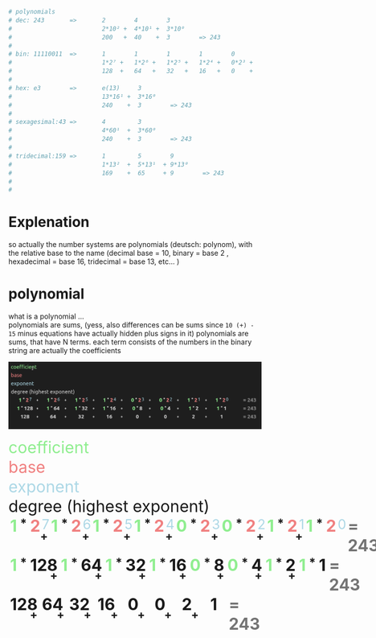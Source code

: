 
```python
# polynomials 
# dec: 243       =>       2        4        3
#                         2*10² +  4*10¹ +  3*10⁰     
#                         200   +  40    +  3        => 243
#
# bin: 11110011  =>       1        1        1        1        0        0        1        1    
#                         1*2⁷ +   1*2⁶ +   1*2⁵ +   1*2⁴ +   0*2³ +   0*2² +   1*2¹ +   1*2⁰
#                         128  +   64   +   32   +   16   +   0    +   0    +   2    +   1        => 243
# 
# hex: e3        =>       e(13)     3
#                         13*16¹ +  3*16⁰
#                         240    +  3        => 243
#
# sexagesimal:43 =>       4         3        
#                         4*60¹  +  3*60⁰
#                         240    +  3        => 243
# 
# tridecimal:159 =>       1         5        9
#                         1*13²  +  5*13¹  + 9*13⁰ 
#                         169    +  65     + 9        => 243
#                       
#            
```
# Explenation

so actually the number systems are polynomials (deutsch: polynom), with the relative base to the name (decimal base = 10, binary = base 2 , hexadecimal = base 16, tridecimal = base 13, etc... )

# polynomial
what is a polynomial ... <br>
polynomials are sums, (yess, also differences can be sums since `10 (+) - 15` minus equations have actually hidden plus signs in it)
polynomials are sums, that have N terms. each term consists of 
the numbers in the binary string are actually the coefficients

!['./dec_bin_hex_sex_polynomial.png'](./dec_bin_hex_sex_polynomial.png)

<div style="font-size:2rem">

<style>
    .mult{
        font-size:1.5rem;
    }
    b{
        padding:0 0.2rem;
    }
    .coefficient{ color: lightgreen}
    .base{ color: lightcoral}
    .exponent{ color: lightblue}
    .result{opacity:0.6}
    .flex{
        display:flex;
        width:100%;
    }
    .flex_100_o_80{
        flex: 12.5% 1 1; 
        position:relative; 
        display:flex;
        justify-content:center;
        align-content:center;
    }
    .plus{
        z-index:10;  
        position:absolute; 
        right: 0; 
        top:50%;
        transform:translate(0, -50%);
        font-size:1.4rem;
    }
</style>
<div class="coefficient">coefficient</div>
<div class="base">base</div>
<div class="exponent">exponent</div>
<div class="degree">degree (highest exponent)</div>

<div class="flex">
    <div class="flex_100_o_80">
        <b class="coefficient">1</b><b class="mult"> * </b><b class="base">2</b><sup class="exponent">7</sup> 
        <b class="plus">+</b>
    </div>
    <div class="flex_100_o_80">
        <b class="coefficient">1</b><b class="mult"> * </b><b class="base">2</b><sup class="exponent">6</sup>
        <b class="plus">+</b>
    </div>
    <div class="flex_100_o_80">
        <b class="coefficient">1</b><b class="mult"> * </b><b class="base">2</b><sup class="exponent">5</sup>
        <b class="plus">+</b>
    </div>
    <div class="flex_100_o_80">
        <b class="coefficient">1</b><b class="mult"> * </b><b class="base">2</b><sup class="exponent">4</sup>
        <b class="plus">+</b>
    </div>
    <div class="flex_100_o_80">
        <b class="coefficient">0</b><b class="mult"> * </b><b class="base">2</b><sup class="exponent">3</sup>
        <b class="plus">+</b>
    </div>
    <div class="flex_100_o_80">
        <b class="coefficient">0</b><b class="mult"> * </b><b class="base">2</b><sup class="exponent">2</sup>
        <b class="plus">+</b>
    </div>
    <div class="flex_100_o_80">
        <b class="coefficient">1</b><b class="mult"> * </b><b class="base">2</b><sup class="exponent">1</sup>
        <b class="plus">+</b>
    </div>
    <div class="flex_100_o_80">
        <b class="coefficient">1</b><b class="mult"> * </b><b class="base">2</b><sup class="exponent">0</sup>
    </div>
    <div class="flex_100_o_80">
        <b class="result"> = 243</b>
    </div>
</div>

<div class="flex">
    <div class="flex_100_o_80">
        <b class="coefficient">1</b><b class="mult"> * </b><b>128</b> 
        <b class="plus">+</b>
    </div>
    <div class="flex_100_o_80">
        <b class="coefficient">1</b><b class="mult"> * </b><b>64</b>
        <b class="plus">+</b>
    </div>
    <div class="flex_100_o_80">
        <b class="coefficient">1</b><b class="mult"> * </b><b>32</b>
        <b class="plus">+</b>
    </div>
    <div class="flex_100_o_80">
        <b class="coefficient">1</b><b class="mult"> * </b><b>16</b>
        <b class="plus">+</b>
    </div>
    <div class="flex_100_o_80">
        <b class="coefficient">0</b><b class="mult"> * </b><b>8</b>
        <b class="plus">+</b>
    </div>
    <div class="flex_100_o_80">
        <b class="coefficient">0</b><b class="mult"> * </b><b>4</b>
        <b class="plus">+</b>
    </div>
    <div class="flex_100_o_80">
        <b class="coefficient">1</b><b class="mult"> * </b><b>2</b>
        <b class="plus">+</b>
    </div>
    <div class="flex_100_o_80">
        <b class="coefficient">1</b><b class="mult"> * </b><b>1</b>
    </div>
    <div class="flex_100_o_80">
        <b class="result"> = 243</b>
    </div>
</div>

<div class="flex">
    <div class="flex_100_o_80">
        <b>128</b> 
        <b class="plus">+</b>
    </div>
    <div class="flex_100_o_80">
        <b>64</b>
        <b class="plus">+</b>
    </div>
    <div class="flex_100_o_80">
        <b>32</b>
        <b class="plus">+</b>
    </div>
    <div class="flex_100_o_80">
        <b>16</b>
        <b class="plus">+</b>
    </div>
    <div class="flex_100_o_80">
        <b>0</b>
        <b class="plus">+</b>
    </div>
    <div class="flex_100_o_80">
        <b>0</b>
        <b class="plus">+</b>
    </div>
    <div class="flex_100_o_80">
        <b>2</b>
        <b class="plus">+</b>
    </div>
    <div class="flex_100_o_80">
        <b>1</b>
    </div>
    <div class="flex_100_o_80">
        <b class="result"> = 243</b>
    </div>
</div>
</div>